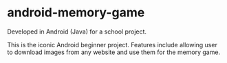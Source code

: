 # android-memory-game

Developed in Android (Java) for a school project.

This is the iconic Android beginner project. Features include allowing user to download images from any website and use them for the memory game.
